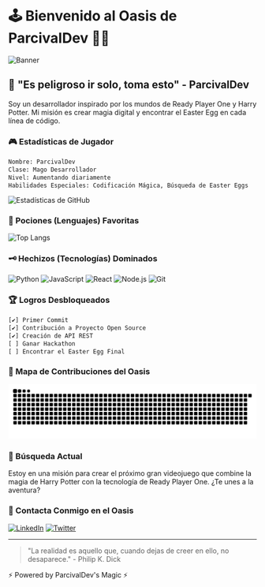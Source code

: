 # 🕹️ Bienvenido al Oasis de ParcivalDev 🧙‍♂️

![Banner](https://img.shields.io/badge/OASIS-READY-blue?style=for-the-badge&logo=data:image/png;base64,iVBORw0KGgoAAAANSUhEUgAAAA4AAAAOCAYAAAAfSC3RAAAACXBIWXMAAAsTAAALEwEAmpwYAAAAAXNSR0IArs4c6QAAAARnQU1BAACxjwv8YQUAAAC7SURBVHgBnZLBDcIwDEV/qg7ACLBBugEbMAIbwAZ0BEaADcoGZQPYADaADWADPxJRVZGgNjzJspP3nd8kBjwxZgO8kU2v1wkuqJBAApMqLk1cFcyaQAK6fMEEKr4wjyKCjCuQ7mCLCrQ5p34DHGMWtm1vwTVetDdR8IhZTNzFEXXRXk7qmxvGlJWIP3BHw2c8RLmZmMJJvLqJpt/6KptawlX3PXPXlJa0lxbrVHva2v72XZUv/+oPOX8mO/YJPSsAAAAASUVORK5CYII=)

## 🔮 "Es peligroso ir solo, toma esto" - ParcivalDev

Soy un desarrollador inspirado por los mundos de Ready Player One y Harry Potter. Mi misión es crear magia digital y encontrar el Easter Egg en cada línea de código.

### 🎮 Estadísticas de Jugador

```
Nombre: ParcivalDev
Clase: Mago Desarrollador
Nivel: Aumentando diariamente
Habilidades Especiales: Codificación Mágica, Búsqueda de Easter Eggs
```

![Estadísticas de GitHub](https://github-readme-stats.vercel.app/api?username=ParcivalDev&show_icons=true&theme=dark&title_color=00b4d8&icon_color=00b4d8&text_color=e0fbfc&bg_color=20202a)

### 🧪 Pociones (Lenguajes) Favoritas

![Top Langs](https://github-readme-stats.vercel.app/api/top-langs/?username=ParcivalDev&layout=compact&theme=dark&title_color=00b4d8&text_color=e0fbfc&bg_color=20202a)

### 🗝️ Hechizos (Tecnologías) Dominados

![Python](https://img.shields.io/badge/-Python-3776AB?style=flat-square&logo=Python&logoColor=white&color=20202a)
![JavaScript](https://img.shields.io/badge/-JavaScript-F7DF1E?style=flat-square&logo=javascript&logoColor=white&color=20202a)
![React](https://img.shields.io/badge/-React-61DAFB?style=flat-square&logo=react&logoColor=white&color=20202a)
![Node.js](https://img.shields.io/badge/-Node.js-339933?style=flat-square&logo=node.js&logoColor=white&color=20202a)
![Git](https://img.shields.io/badge/-Git-F05032?style=flat-square&logo=git&logoColor=white&color=20202a)

### 🏆 Logros Desbloqueados

```
[✔] Primer Commit
[✔] Contribución a Proyecto Open Source
[✔] Creación de API REST
[ ] Ganar Hackathon
[ ] Encontrar el Easter Egg Final
```

### 🌌 Mapa de Contribuciones del Oasis

![Contribuciones](https://raw.githubusercontent.com/ParcivalDev/ParcivalDev/output/github-contribution-grid-snake-dark.svg)

### 🧭 Búsqueda Actual

Estoy en una misión para crear el próximo gran videojuego que combine la magia de Harry Potter con la tecnología de Ready Player One. ¿Te unes a la aventura?

### 📡 Contacta Conmigo en el Oasis

[![LinkedIn](https://img.shields.io/badge/LinkedIn-0077B5?style=for-the-badge&logo=linkedin&logoColor=white&color=20202a)](https://www.linkedin.com/in/ParcivalDev/)
[![Twitter](https://img.shields.io/badge/Twitter-1DA1F2?style=for-the-badge&logo=twitter&logoColor=white&color=20202a)](https://twitter.com/ParcivalDev)

---

> "La realidad es aquello que, cuando dejas de creer en ello, no desaparece." - Philip K. Dick

⚡️ Powered by ParcivalDev's Magic ⚡️
